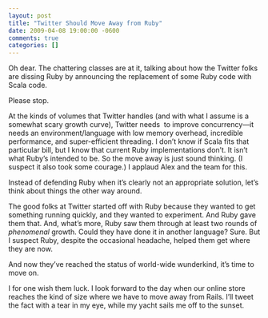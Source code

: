 ```yaml
---
layout: post
title: "Twitter Should Move Away from Ruby"
date: 2009-04-08 19:00:00 -0600
comments: true
categories: []
---
```


Oh dear. The chattering classes are at it, talking about how the
Twitter folks are dissing Ruby by announcing the replacement of some
Ruby code with Scala code.

Please stop.

At the kinds of volumes that Twitter handles (and with what I assume
is a somewhat scary growth curve), Twitter needs  to improve
concurrency—it needs an environment/language with low memory overhead,
incredible performance, and super-efficient threading. I don’t know if
Scala fits that particular bill, but I know that current Ruby
implementations don’t. It isn’t what Ruby’s intended to be. So the
move away is just sound thinking. (I suspect it also took some
courage.) I applaud Alex and the team for this.


Instead of defending Ruby when it’s clearly not an appropriate
solution, let’s think about things the other way around.


The good folks at Twitter started off with Ruby because they wanted to
get something running quickly, and they wanted to experiment. And Ruby
gave them that. And, what’s more, Ruby saw them through at least two
rounds of _phenomenal_ growth. Could they have done it in another
language? Sure. But I suspect Ruby, despite the occasional headache,
helped them get where they are now.


And now they’ve reached the status of world-wide wunderkind, it’s time
to move on.


I for one wish them luck. I look forward to the day when our online
store reaches the kind of size where we have to move away from
Rails. I’ll tweet the fact with a tear in my eye, while my yacht sails
me off to the sunset.

